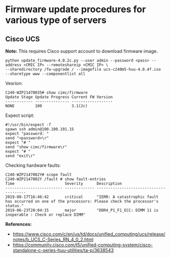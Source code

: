 # Firmware update procedures for various type of servers

## Cisco UCS

**Note:** This requires Cisco support account to download firmware image.

``` http_proxy= https_proxy= \
python update_firmware-4.0.2c.py --user admin --password <pass> --address <CMIC IP> --remoteshareip <CMIC IP> \
--sharedirectory /fw-upgrade / --imagefile ucs-c240m5-huu-4.0.4f.iso  --sharetype www --componentlist all
```

Vesrion:
```
C240-WZP21470035# show cimc/firmware   
Update Stage Update Progress Current FW Version 
------------ --------------- ------------------ 
NONE         100             3.1(2c)   
```

Expect script:
```
#!/usr/bin/expect -f
spawn ssh admin@100.100.191.15
expect "password: "
send "<password>\r"
expect "# "
send "show cimc/firmware\r"
expect "# "
send "exit\r"
```

Checking hardware faults:
```
C240-WZP2147002Y# scope fault 
C240-WZP2147002Y /fault # show fault-entries 
Time                      Severity      Description                             
------------------------- ------------- --------------------------------------- 
2019-08-17T16:46:42       critical      "IERR: A catastrophic fault has occurred on one of the processors: Please check the processor's status." 
2019-06-23T20:04:15       major         "DDR4_P1_F1_ECC: DIMM 11 is inoperable : Check or replace DIMM" 
```

**References:**
- https://www.cisco.com/c/en/us/td/docs/unified_computing/ucs/release/notes/b_UCS_C-Series_RN_4_0_2.html
- https://community.cisco.com/t5/unified-computing-system/cisco-standalone-c-series-huu-utilities/ta-p/3638543
